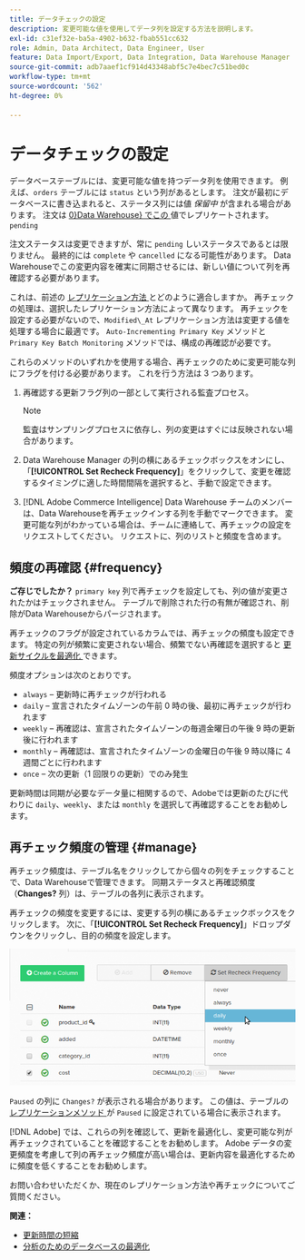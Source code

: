 ```yaml
---
title: データチェックの設定
description: 変更可能な値を使用してデータ列を設定する方法を説明します。
exl-id: c31ef32e-ba5a-4902-b632-fbab551cc632
role: Admin, Data Architect, Data Engineer, User
feature: Data Import/Export, Data Integration, Data Warehouse Manager
source-git-commit: adb7aaef1cf914d43348abf5c7e4bec7c51bed0c
workflow-type: tm+mt
source-wordcount: '562'
ht-degree: 0%

---
```


# データチェックの設定

データベーステーブルには、変更可能な値を持つデータ列を使用できます。 例えば、`orders` テーブルには `status` という列があるとします。 注文が最初にデータベースに書き込まれると、ステータス列には値 _保留中_ が含まれる場合があります。 注文は [0&rbrace;Data Warehouse&rbrace; でこの ](../data-warehouse-mgr/tour-dwm.md) 値でレプリケートされます。`pending`

注文ステータスは変更できますが、常に `pending` しいステータスであるとは限りません。 最終的には `complete` や `cancelled` になる可能性があります。 Data Warehouseでこの変更内容を確実に同期させるには、新しい値について列を再確認する必要があります。

これは、前述の [ レプリケーション方法 ](../data-warehouse-mgr/cfg-replication-methods.md) とどのように適合しますか。 再チェックの処理は、選択したレプリケーション方法によって異なります。 再チェックを設定する必要がないので、`Modified\_At` レプリケーション方法は変更する値を処理する場合に最適です。 `Auto-Incrementing Primary Key` メソッドと `Primary Key Batch Monitoring` メソッドでは、構成の再確認が必要です。

これらのメソッドのいずれかを使用する場合、再チェックのために変更可能な列にフラグを付ける必要があります。 これを行う方法は 3 つあります。

1. 再確認する更新フラグ列の一部として実行される監査プロセス。

   >[!NOTE]
   >
   >監査はサンプリングプロセスに依存し、列の変更はすぐには反映されない場合があります。

1. Data Warehouse Manager の列の横にあるチェックボックスをオンにし、「**[!UICONTROL Set Recheck Frequency]**」をクリックして、変更を確認するタイミングに適した時間間隔を選択すると、手動で設定できます。

1. [!DNL Adobe Commerce Intelligence] Data Warehouse チームのメンバーは、Data Warehouseを再チェックインする列を手動でマークできます。 変更可能な列がわかっている場合は、チームに連絡して、再チェックの設定をリクエストしてください。 リクエストに、列のリストと頻度を含めます。

## 頻度の再確認 {#frequency}

**ご存じでしたか？**
`primary key` 列で再チェックを設定しても、列の値が変更されたかはチェックされません。 テーブルで削除された行の有無が確認され、削除がData Warehouseからパージされます。

再チェックのフラグが設定されているカラムでは、再チェックの頻度も設定できます。 特定の列が頻繁に変更されない場合、頻繁でない再確認を選択すると [ 更新サイクルを最適化 ](../../best-practices/reduce-update-cycle-time.md) できます。

頻度オプションは次のとおりです。

* `always` – 更新時に再チェックが行われる
* `daily` – 宣言されたタイムゾーンの午前 0 時の後、最初に再チェックが行われます
* `weekly` – 再確認は、宣言されたタイムゾーンの毎週金曜日の午後 9 時の更新後に行われます
* `monthly` – 再確認は、宣言されたタイムゾーンの金曜日の午後 9 時以降に 4 週間ごとに行われます
* `once` – 次の更新（1 回限りの更新）でのみ発生

更新時間は同期が必要なデータ量に相関するので、Adobeでは更新のたびに代わりに `daily`、`weekly`、または `monthly` を選択して再確認することをお勧めします。

## 再チェック頻度の管理 {#manage}

再チェック頻度は、テーブル名をクリックしてから個々の列をチェックすることで、Data Warehouseで管理できます。 同期ステータスと再確認頻度（**Changes?** 列）は、テーブルの各列に表示されます。

再チェックの頻度を変更するには、変更する列の横にあるチェックボックスをクリックします。 次に、「**[!UICONTROL Set Recheck Frequency]**」ドロップダウンをクリックし、目的の頻度を設定します。

![](../../assets/dwm-recheck.png)

`Paused` の列に `Changes?` が表示される場合があります。 この値は、テーブルの [ レプリケーションメソッド ](../../data-analyst/data-warehouse-mgr/cfg-data-rechecks.md) が `Paused` に設定されている場合に表示されます。

[!DNL Adobe] では、これらの列を確認して、更新を最適化し、変更可能な列が再チェックされていることを確認することをお勧めします。 Adobe データの変更頻度を考慮して列の再チェック頻度が高い場合は、更新内容を最適化するために頻度を低くすることをお勧めします。

お問い合わせいただくか、現在のレプリケーション方法や再チェックについてご質問ください。

**関連：**

* [更新時間の短縮](../../best-practices/reduce-update-cycle-time.md)
* [分析のためのデータベースの最適化](../../best-practices/opt-db-analysis.md)
